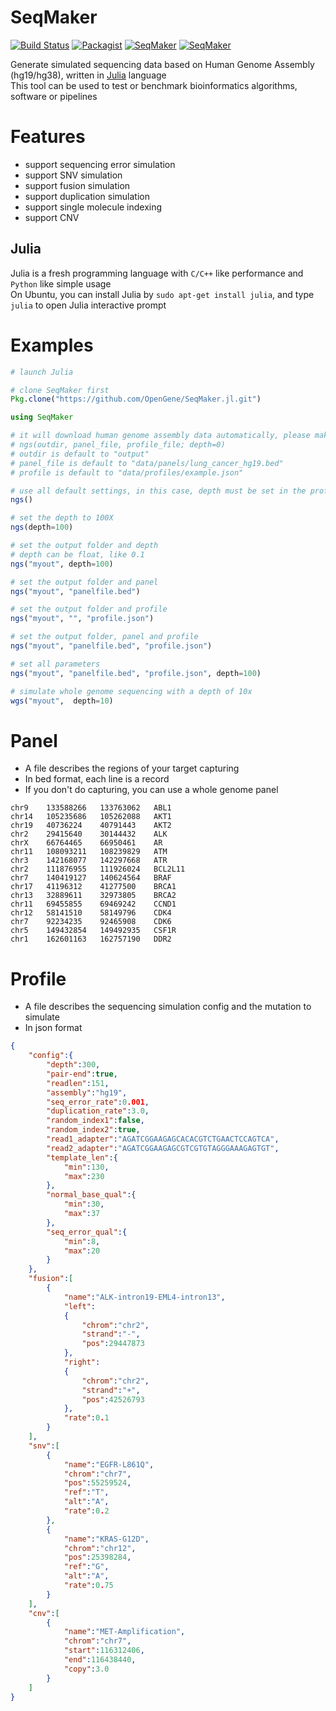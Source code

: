 # SeqMaker

[![Build Status](https://travis-ci.org/OpenGene/SeqMaker.jl.svg?branch=master)](https://travis-ci.org/OpenGene/SeqMaker.jl)
[![Packagist](https://img.shields.io/packagist/l/doctrine/orm.svg)]()
[![SeqMaker](http://pkg.julialang.org/badges/SeqMaker_0.4.svg)](http://pkg.julialang.org/?pkg=SeqMaker)
[![SeqMaker](http://pkg.julialang.org/badges/SeqMaker_0.5.svg)](http://pkg.julialang.org/?pkg=SeqMaker)

Generate simulated sequencing data based on Human Genome Assembly (hg19/hg38), written in [Julia](http://julialang.org/) language  
This tool can be used to test or benchmark bioinformatics algorithms, software or pipelines

# Features
* support sequencing error simulation
* support SNV simulation
* support fusion simulation
* support duplication simulation
* support single molecule indexing
* support CNV

## Julia
Julia is a fresh programming language with `C/C++` like performance and `Python` like simple usage  
On Ubuntu, you can install Julia by `sudo apt-get install julia`, and type `julia` to open Julia interactive prompt

# Examples
```julia
# launch Julia

# clone SeqMaker first
Pkg.clone("https://github.com/OpenGene/SeqMaker.jl.git")

using SeqMaker

# it will download human genome assembly data automatically, please make sure your system can access internet
# ngs(outdir, panel_file, profile_file; depth=0)
# outdir is default to "output"
# panel_file is default to "data/panels/lung_cancer_hg19.bed"
# profile is default to "data/profiles/example.json"

# use all default settings, in this case, depth must be set in the profile.json
ngs()

# set the depth to 100X
ngs(depth=100)

# set the output folder and depth
# depth can be float, like 0.1
ngs("myout", depth=100)

# set the output folder and panel
ngs("myout", "panelfile.bed")

# set the output folder and profile
ngs("myout", "", "profile.json")

# set the output folder, panel and profile
ngs("myout", "panelfile.bed", "profile.json")

# set all parameters
ngs("myout", "panelfile.bed", "profile.json", depth=100)

# simulate whole genome sequencing with a depth of 10x
wgs("myout",  depth=10)
```

# Panel
* A file describes the regions of your target capturing
* In bed format, each line is a record
* If you don't do capturing, you can use a whole genome panel

```tsv
chr9    133588266   133763062   ABL1
chr14   105235686   105262088   AKT1
chr19   40736224    40791443    AKT2
chr2    29415640    30144432    ALK
chrX    66764465    66950461    AR
chr11   108093211   108239829   ATM
chr3    142168077   142297668   ATR
chr2    111876955   111926024   BCL2L11
chr7    140419127   140624564   BRAF
chr17   41196312    41277500    BRCA1
chr13   32889611    32973805    BRCA2
chr11   69455855    69469242    CCND1
chr12   58141510    58149796    CDK4
chr7    92234235    92465908    CDK6
chr5    149432854   149492935   CSF1R
chr1    162601163   162757190   DDR2
```

# Profile
* A file describes the sequencing simulation config and the mutation to simulate
* In json format

```json
{
    "config":{
        "depth":300,
        "pair-end":true,
        "readlen":151,
        "assembly":"hg19",
        "seq_error_rate":0.001,
        "duplication_rate":3.0,
        "random_index1":false,
        "random_index2":true,
        "read1_adapter":"AGATCGGAAGAGCACACGTCTGAACTCCAGTCA",
        "read2_adapter":"AGATCGGAAGAGCGTCGTGTAGGGAAAGAGTGT",
        "template_len":{
            "min":130,
            "max":230
        },
        "normal_base_qual":{
            "min":30,
            "max":37
        },
        "seq_error_qual":{
            "min":8,
            "max":20
        }
    },
    "fusion":[
        {
            "name":"ALK-intron19-EML4-intron13",
            "left":
            {
                "chrom":"chr2",
                "strand":"-",
                "pos":29447873
            },
            "right":
            {
                "chrom":"chr2",
                "strand":"+",
                "pos":42526793
            },
            "rate":0.1
        }
    ],
    "snv":[
        {
            "name":"EGFR-L861Q",
            "chrom":"chr7",
            "pos":55259524,
            "ref":"T",
            "alt":"A",
            "rate":0.2
        },
        {
            "name":"KRAS-G12D",
            "chrom":"chr12",
            "pos":25398284,
            "ref":"G",
            "alt":"A",
            "rate":0.75
        }
    ],
    "cnv":[
        {
            "name":"MET-Amplification",
            "chrom":"chr7",
            "start":116312406,
            "end":116438440,
            "copy":3.0
        }
    ]
}
```

